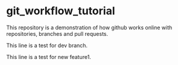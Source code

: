 # git_workflow_tutorial
This repository is a demonstration of how github works online with repositories, branches and pull requests. 

This line is a test for dev branch.

This line is a test for new feature1.
